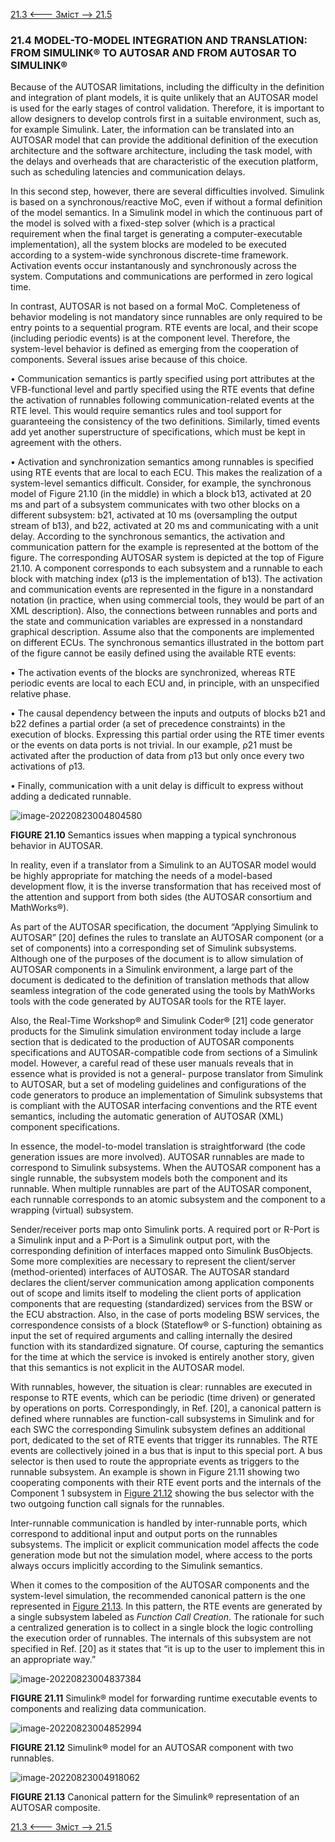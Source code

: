 [21.3 <--- ](21_3.md) [   Зміст   ](README.md) [--> 21.5](21_5.md)

### 21.4 MODEL-TO-MODEL INTEGRATION AND TRANSLATION: FROM SIMULINK® TO AUTOSAR AND FROM AUTOSAR TO SIMULINK®

Because of the AUTOSAR limitations, including the difficulty in the definition and integration of plant models, it is quite unlikely that an AUTOSAR model is used for the early stages of control validation. Therefore, it is important to allow designers to develop controls first in a suitable environment, such as, for example Simulink. Later, the information can be translated into an AUTOSAR model that can provide the additional definition of the execution architecture and the software architecture, including the task model, with the delays and overheads that are characteristic of the execution platform, such as scheduling latencies and communication delays.

In this second step, however, there are several difficulties involved. Simulink is based on a synchronous/reactive MoC, even if without a formal definition of the model semantics. In a Simulink model in which the continuous part of the model is solved with a fixed-step solver (which is a practical requirement when the final target is generating a computer-executable implementation), all the system blocks are modeled to be executed according to a system-wide synchronous discrete-time framework. Activation events occur instantanously and synchronously across the system. Computations and communications are performed in zero logical time.

In contrast, AUTOSAR is not based on a formal MoC. Completeness of behavior modeling is not mandatory since runnables are only required to be entry points to a sequential program. RTE events are local, and their scope (including periodic events) is at the component level. Therefore, the system-level behavior is defined as emerging from the cooperation of components. Several issues arise because of this choice. 

•   Communication semantics is partly specified using port attributes at the VFB-functional level and partly specified using the RTE events that define the activation of runnables following communication-related events at the RTE level. This would require semantics rules and tool support for guaranteeing the consistency of the two definitions. Similarly, timed events add yet another superstructure of specifications, which must be kept in agreement with the others.

•   Activation and synchronization semantics among runnables is specified using RTE events that are local to each ECU. This makes the realization of a system-level semantics difficult. Consider, for example, the synchronous model of Figure 21.10 (in the middle) in which a block b13, activated at 20 ms and part of a subsystem communicates with two other blocks on a different subsystem: b21, activated at 10 ms (oversampling the output stream of b13), and b22, activated at 20 ms and communicating with a unit delay. According to the synchronous semantics, the activation and communication pattern for the example is represented at the bottom of the figure. The corresponding AUTOSAR system is depicted at the top of Figure 21.10. A component corresponds to each subsystem and a runnable to each block with matching index (ρ13 is the implementation of b13). The activation and communication events are represented in the figure in a nonstandard notation (in practice, when using commercial tools, they would be part of an XML description). Also, the connections between runnables and ports and the state and communication variables are expressed in a nonstandard graphical description. Assume also that the components are implemented on different ECUs. The synchronous semantics illustrated in the bottom part of the figure cannot be easily defined using the available RTE events:

•   The activation events of the blocks are synchronized, whereas RTE periodic events are local to each ECU and, in principle, with an unspecified relative phase.

•   The causal dependency between the inputs and outputs of blocks b21 and b22 defines a partial order (a set of precedence constraints) in the execution of blocks. Expressing this partial order using the RTE timer events or the events on data ports is not trivial. In our example, ρ21 must be activated after the production of data from ρ13 but only once every two activations of ρ13.

•   Finally, communication with a unit delay is difficult to express without adding a dedicated runnable.  

![image-20220823004804580](media/image-20220823004804580.png)

**FIGURE 21.10** Semantics issues when mapping a typical synchronous behavior in AUTOSAR. 

In reality, even if a translator from a Simulink to an AUTOSAR model would be highly appropriate for matching the needs of a model-based development flow, it is the inverse transformation that has received most of the attention and support from both sides (the AUTOSAR consortium and MathWorks®).

As part of the AUTOSAR specification, the document “Applying Simulink to AUTOSAR” [20] defines the rules to translate an AUTOSAR component (or a set of components) into a corresponding set of Simulink subsystems. Although one of the purposes of the document is to allow simulation of AUTOSAR components in a Simulink environment, a large part of the document is dedicated to the definition of translation methods that allow seamless integration of the code generated using the tools by MathWorks tools with the code generated by AUTOSAR tools for the RTE layer.

Also, the Real-Time Workshop® and Simulink Coder® [21] code generator products for the Simulink simulation environment today include a large section that is dedicated to the production of AUTOSAR components specifications and AUTOSAR-compatible code from sections of a Simulink model. However, a careful read of these user manuals reveals that in essence what is provided is not a general- purpose translator from Simulink to AUTOSAR, but a set of modeling guidelines and configurations of the code generators to produce an implementation of Simulink subsystems that is compliant with the AUTOSAR interfacing conventions and the RTE event semantics, including the automatic generation of AUTOSAR (XML) component specifications.

In essence, the model-to-model translation is straightforward (the code generation issues are more involved). AUTOSAR runnables are made to correspond to Simulink subsystems. When the AUTOSAR component has a single runnable, the subsystem models both the component and its runnable. When multiple runnables are part of the AUTOSAR component, each runnable corresponds to an atomic subsystem and the component to a wrapping (virtual) subsystem.

Sender/receiver ports map onto Simulink ports. A required port or R-Port is a Simulink input and a P-Port is a Simulink output port, with the corresponding definition of interfaces mapped onto Simulink BusObjects. Some more complexities are necessary to represent the client/server (method-oriented) interfaces of AUTOSAR. The AUTOSAR standard declares the client/server communication among application components out of scope and limits itself to modeling the client ports of application components that are requesting (standardized) services from the BSW or the ECU abstraction. Also, in the case of ports modeling BSW services, the correspondence consists of a block (Stateflow® or S-function) obtaining as input the set of required arguments and calling internally the desired function with its standardized signature. Of course, capturing the semantics for the time at which the service is invoked is entirely another story, given that this semantics is not explicit in the AUTOSAR model.

With runnables, however, the situation is clear: runnables are executed in response to RTE events, which can be periodic (time driven) or generated by operations on ports. Correspondingly, in Ref. [20], a canonical pattern is defined where runnables are function-call subsystems in Simulink and for each SWC the corresponding Simulink subsystem defines an additional port, dedicated to the set of RTE events that trigger its runnables. The RTE events are collectively joined in a bus that is input to this special port. A bus selector is then used to route the appropriate events as triggers to the runnable subsystem. An example is shown in Figure 21.11 showing two cooperating components with their RTE event ports and the internals of the Component 1 subsystem in [Figure 21.12](#_bookmark129) showing the bus selector with the two outgoing function call signals for the runnables.

Inter-runnable communication is handled by inter-runnable ports, which correspond to additional input and output ports on the runnables subsystems. The implicit or explicit communication model affects the code generation mode but not the simulation model, where access to the ports always occurs implicitly according to the Simulink semantics.

When it comes to the composition of the AUTOSAR components and the system-level simulation, the recommended canonical pattern is the one represented in [Figure 21.13](#_bookmark129). In this pattern, the RTE events are generated by a single subsystem labeled as *Function Call Creation*. The rationale for such a centralized generation is to collect in a single block the logic controlling the execution order of runnables. The internals of this subsystem are not specified in Ref. [20] as it states that “it is up to the user to implement this in an appropriate way.”

![image-20220823004837384](media/image-20220823004837384.png)

**FIGURE 21.11** Simulink® model for forwarding runtime executable events to components and realizing data communication.

![image-20220823004852994](media/image-20220823004852994.png)

**FIGURE 21.12** Simulink® model for an AUTOSAR component with two runnables.

 ![image-20220823004918062](media/image-20220823004918062.png)

**FIGURE 21.13** Canonical pattern for the Simulink® representation of an AUTOSAR composite.

[21.3 <--- ](21_3.md) [   Зміст   ](README.md) [--> 21.5](21_5.md)